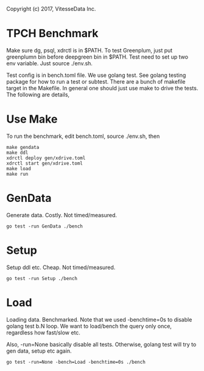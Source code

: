 Copyright (c) 2017, VitesseData Inc.  

# TPCH Benchmark
Make sure dg, psql, xdrctl is in $PATH.   To test Greenplum, just
put greenplumn bin before deepgreen bin in $PATH.   Test need to 
set up two env variable.   Just source ./env.sh.

Test config is in bench.toml file.  We use golang test.  See golang 
testing package for how to run a test or subtest. There are a bunch 
of makefile target in the Makefile.  In general one should
just use make to drive the tests.   The following are details,

# Use Make
To run the benchmark, edit bench.toml, source ./env.sh, then
```
make gendata
make ddl
xdrctl deploy gen/xdrive.toml
xdrctl start gen/xdrive.toml
make load
make run
```

# GenData
Generate data.   Costly.   Not timed/measured.
```
go test -run GenData ./bench
```

# Setup
Setup ddl etc.   Cheap.    Not timed/measured.
```
go test -run Setup ./bench
```

# Load
Loading data.   Benchmarked.   Note that we used -benchtime=0s
to disable golang test b.N loop.   We want to load/bench the 
query only once, regardless how fast/slow etc.  

Also, -run=None basically disable all tests.   Otherwise, golang
test will try to gen data, setup etc again.

```
go test -run=None -bench=Load -benchtime=0s ./bench 
```
